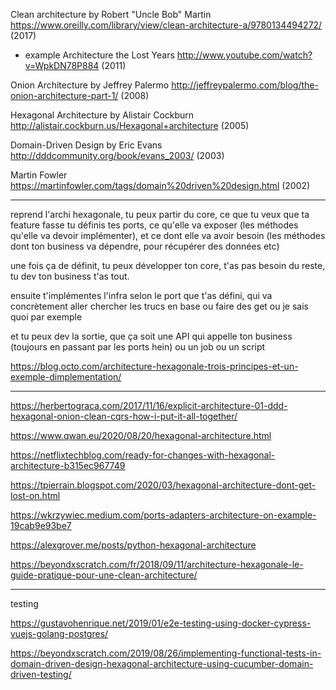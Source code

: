 Clean architecture by Robert "Uncle Bob" Martin https://www.oreilly.com/library/view/clean-architecture-a/9780134494272/ (2017)

+ example Architecture the Lost Years http://www.youtube.com/watch?v=WpkDN78P884 (2011)

Onion Architecture by Jeffrey Palermo http://jeffreypalermo.com/blog/the-onion-architecture-part-1/ (2008)

Hexagonal Architecture by Alistair Cockburn http://alistair.cockburn.us/Hexagonal+architecture (2005)

Domain-Driven Design by Eric Evans http://dddcommunity.org/book/evans_2003/ (2003)

Martin Fowler https://martinfowler.com/tags/domain%20driven%20design.html (2002)

---

reprend l'archi hexagonale,
tu peux partir du core, ce que tu veux que ta feature fasse
tu définis tes ports, ce qu'elle va exposer (les méthodes qu'elle va devoir implémenter), et ce dont elle va avoir besoin (les méthodes dont ton business va dépendre, pour récupérer des données etc)

une fois ça de définit, tu peux développer ton core, t'as pas besoin du reste, tu dev ton business t'as tout.

ensuite t'implémentes l'infra selon le port que t'as défini, qui va concrètement aller chercher les trucs en base ou faire des get ou je sais quoi par exemple

et tu peux dev la sortie, que ça soit une API qui appelle ton business (toujours en passant par les ports hein) ou un job ou un script

https://blog.octo.com/architecture-hexagonale-trois-principes-et-un-exemple-dimplementation/

---

https://herbertograca.com/2017/11/16/explicit-architecture-01-ddd-hexagonal-onion-clean-cqrs-how-i-put-it-all-together/

https://www.qwan.eu/2020/08/20/hexagonal-architecture.html

https://netflixtechblog.com/ready-for-changes-with-hexagonal-architecture-b315ec967749

https://tpierrain.blogspot.com/2020/03/hexagonal-architecture-dont-get-lost-on.html

https://wkrzywiec.medium.com/ports-adapters-architecture-on-example-19cab9e93be7

https://alexgrover.me/posts/python-hexagonal-architecture

https://beyondxscratch.com/fr/2018/09/11/architecture-hexagonale-le-guide-pratique-pour-une-clean-architecture/

---

testing 

https://gustavohenrique.net/2019/01/e2e-testing-using-docker-cypress-vuejs-golang-postgres/

https://beyondxscratch.com/2019/08/26/implementing-functional-tests-in-domain-driven-design-hexagonal-architecture-using-cucumber-domain-driven-testing/

